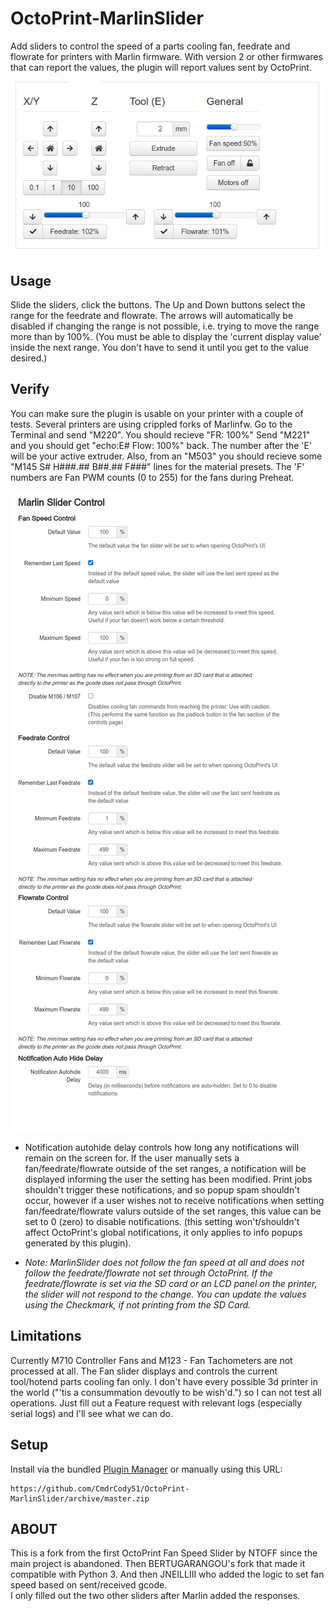 # OctoPrint-MarlinSlider

Add sliders to control the speed of a parts cooling fan, feedrate and flowrate for printers with Marlin firmware.
With version 2 or other firmwares that can report the values, the plugin will report values sent by OctoPrint.

![](./image/slider.png)

## Usage

Slide the sliders, click the buttons. The Up and Down buttons select the range for the feedrate and flowrate. The arrows will automatically be disabled if changing the range is not possible, i.e. trying to move the range more than by 100%. (You must be able to display the 'current display value' inside the next range. You don't have to send it until you get to the value desired.)

## Verify

You can make sure the plugin is usable on your printer with a couple of tests. Several printers are using crippled forks of Marlinfw. Go to the Terminal and send "M220". You should recieve "FR: 100%" Send "M221" and you should get "echo:E# Flow: 100%" back. The number after the 'E' will be your active extruder. Also, from an "M503" you should recieve some "M145 S# H###.## B##.## F###" lines for the material presets. The 'F' numbers are Fan PWM counts (0 to 255) for the fans during Preheat.

![](./image/settings.png)

* Notification autohide delay controls how long any notifications will remain on the screen for. If the user manually sets a fan/feedrate/flowrate outside of the set ranges, a notification will be displayed informing the user the setting has been modified. Print jobs shouldn't trigger these notifications, and so popup spam shouldn't occur, however if a user wishes not to receive notifications when setting fan/feedrate/flowrate valurs outside of the set ranges, this value can be set to 0 (zero) to disable notifications. (this setting won't/shouldn't affect OctoPrint's global notifications, it only applies to info popups generated by this plugin).

* *Note: MarlinSlider does not follow the fan speed at all and does not follow the feedrate/flowrate not set through OctoPrint. If the feedrate/flowrate is set via the SD card or an LCD panel on the printer, the slider will not respond to the change. You can update the values using the Checkmark, if not printing from the SD Card.*

## Limitations

Currently M710 Controller Fans and M123 - Fan Tachometers are not processed at all.
The Fan slider displays and controls the current tool/hotend parts cooling fan only.
I don't have every possible 3d printer in the world ("'tis a consummation devoutly to be wish'd.") so I can not test all operations. Just fill out a Feature request with relevant logs (especially serial logs) and I'll see what we can do.

## Setup

Install via the bundled [Plugin Manager](https://docs.octoprint.org/en/master/bundledplugins/pluginmanager.html)
or manually using this URL:

    https://github.com/CmdrCody51/OctoPrint-MarlinSlider/archive/master.zip

## ABOUT

This is a fork from the first OctoPrint Fan Speed Slider by NTOFF since the main project is abandoned. Then BERTUGARANGOU's fork that made it compatible with Python 3. And then JNEILLIII who added the logic to set fan speed based on sent/received gcode.<br>
I only filled out the two other sliders after Marlin added the responses.
